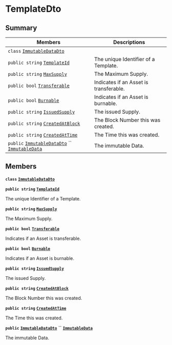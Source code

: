 # TemplateDto

## Summary

| Members                                                                                                                                                                                                                                                                                                                                                                                                              | Descriptions                           |
| -------------------------------------------------------------------------------------------------------------------------------------------------------------------------------------------------------------------------------------------------------------------------------------------------------------------------------------------------------------------------------------------------------------------- | -------------------------------------- |
| `class` [`ImmutableDataDto`](AtomicMarketApiClient--BuyOffers--BuyOffersDto--DataDto--AssetDto--TemplateDto--ImmutableDataDto.md)                                                                                                                                                                                                                                                                                    |                                        |
| `public string` [`TemplateId`](AtomicMarketApiClient--BuyOffers--BuyOffersDto--DataDto--AssetDto--TemplateDto.md#class\_atomic\_market\_api\_client\_1\_1\_buy\_offers\_1\_1\_buy\_offers\_dto\_1\_1\_data\_dto\_1\_1\_asset\_dto\_1\_1\_template\_dto\_1a5c685b09e3b7fae8be2d38c8f4803549)                                                                                                                          | The unique Identifier of a Template.   |
| `public string` [`MaxSupply`](AtomicMarketApiClient--BuyOffers--BuyOffersDto--DataDto--AssetDto--TemplateDto.md#class\_atomic\_market\_api\_client\_1\_1\_buy\_offers\_1\_1\_buy\_offers\_dto\_1\_1\_data\_dto\_1\_1\_asset\_dto\_1\_1\_template\_dto\_1a4dd50194618fac55b4d08b6c93724a32)                                                                                                                           | The Maximum Supply.                    |
| `public bool` [`Transferable`](AtomicMarketApiClient--BuyOffers--BuyOffersDto--DataDto--AssetDto--TemplateDto.md#class\_atomic\_market\_api\_client\_1\_1\_buy\_offers\_1\_1\_buy\_offers\_dto\_1\_1\_data\_dto\_1\_1\_asset\_dto\_1\_1\_template\_dto\_1ab0a2025837cfad369c22e114d1c93d42)                                                                                                                          | Indicates if an Asset is transferable. |
| `public bool` [`Burnable`](AtomicMarketApiClient--BuyOffers--BuyOffersDto--DataDto--AssetDto--TemplateDto.md#class\_atomic\_market\_api\_client\_1\_1\_buy\_offers\_1\_1\_buy\_offers\_dto\_1\_1\_data\_dto\_1\_1\_asset\_dto\_1\_1\_template\_dto\_1a50c30f69b54db362be32720d5cc433bd)                                                                                                                              | Indicates if an Asset is burnable.     |
| `public string` [`IssuedSupply`](AtomicMarketApiClient--BuyOffers--BuyOffersDto--DataDto--AssetDto--TemplateDto.md#class\_atomic\_market\_api\_client\_1\_1\_buy\_offers\_1\_1\_buy\_offers\_dto\_1\_1\_data\_dto\_1\_1\_asset\_dto\_1\_1\_template\_dto\_1a3cb7f0ff4cebaec1e75ad6a8a0fbc944)                                                                                                                        | The issued Supply.                     |
| `public string` [`CreatedAtBlock`](AtomicMarketApiClient--BuyOffers--BuyOffersDto--DataDto--AssetDto--TemplateDto.md#class\_atomic\_market\_api\_client\_1\_1\_buy\_offers\_1\_1\_buy\_offers\_dto\_1\_1\_data\_dto\_1\_1\_asset\_dto\_1\_1\_template\_dto\_1a022adc431e5845376e250208a999e12d)                                                                                                                      | The Block Number this was created.     |
| `public string` [`CreatedAtTime`](AtomicMarketApiClient--BuyOffers--BuyOffersDto--DataDto--AssetDto--TemplateDto.md#class\_atomic\_market\_api\_client\_1\_1\_buy\_offers\_1\_1\_buy\_offers\_dto\_1\_1\_data\_dto\_1\_1\_asset\_dto\_1\_1\_template\_dto\_1a4cb9b4aaa1372df6dc2bb7d8f4916403)                                                                                                                       | The Time this was created.             |
| `public` [`ImmutableDataDto`](AtomicMarketApiClient--BuyOffers--BuyOffersDto--DataDto--AssetDto--TemplateDto--ImmutableDataDto.md) `` [`ImmutableData`](AtomicMarketApiClient--BuyOffers--BuyOffersDto--DataDto--AssetDto--TemplateDto.md#class\_atomic\_market\_api\_client\_1\_1\_buy\_offers\_1\_1\_buy\_offers\_dto\_1\_1\_data\_dto\_1\_1\_asset\_dto\_1\_1\_template\_dto\_1a28b34021a1981f45a7e386c19634f80c) | The immutable Data.                    |

## Members

**`class`** [**`ImmutableDataDto`**](AtomicMarketApiClient--BuyOffers--BuyOffersDto--DataDto--AssetDto--TemplateDto--ImmutableDataDto.md)

**`public string`** [**`TemplateId`**](AtomicMarketApiClient--BuyOffers--BuyOffersDto--DataDto--AssetDto--TemplateDto.md#class\_atomic\_market\_api\_client\_1\_1\_buy\_offers\_1\_1\_buy\_offers\_dto\_1\_1\_data\_dto\_1\_1\_asset\_dto\_1\_1\_template\_dto\_1a5c685b09e3b7fae8be2d38c8f4803549)

The unique Identifier of a Template.

**`public string`** [**`MaxSupply`**](AtomicMarketApiClient--BuyOffers--BuyOffersDto--DataDto--AssetDto--TemplateDto.md#class\_atomic\_market\_api\_client\_1\_1\_buy\_offers\_1\_1\_buy\_offers\_dto\_1\_1\_data\_dto\_1\_1\_asset\_dto\_1\_1\_template\_dto\_1a4dd50194618fac55b4d08b6c93724a32)

The Maximum Supply.

**`public bool`** [**`Transferable`**](AtomicMarketApiClient--BuyOffers--BuyOffersDto--DataDto--AssetDto--TemplateDto.md#class\_atomic\_market\_api\_client\_1\_1\_buy\_offers\_1\_1\_buy\_offers\_dto\_1\_1\_data\_dto\_1\_1\_asset\_dto\_1\_1\_template\_dto\_1ab0a2025837cfad369c22e114d1c93d42)

Indicates if an Asset is transferable.

**`public bool`** [**`Burnable`**](AtomicMarketApiClient--BuyOffers--BuyOffersDto--DataDto--AssetDto--TemplateDto.md#class\_atomic\_market\_api\_client\_1\_1\_buy\_offers\_1\_1\_buy\_offers\_dto\_1\_1\_data\_dto\_1\_1\_asset\_dto\_1\_1\_template\_dto\_1a50c30f69b54db362be32720d5cc433bd)

Indicates if an Asset is burnable.

**`public string`** [**`IssuedSupply`**](AtomicMarketApiClient--BuyOffers--BuyOffersDto--DataDto--AssetDto--TemplateDto.md#class\_atomic\_market\_api\_client\_1\_1\_buy\_offers\_1\_1\_buy\_offers\_dto\_1\_1\_data\_dto\_1\_1\_asset\_dto\_1\_1\_template\_dto\_1a3cb7f0ff4cebaec1e75ad6a8a0fbc944)

The issued Supply.

**`public string`** [**`CreatedAtBlock`**](AtomicMarketApiClient--BuyOffers--BuyOffersDto--DataDto--AssetDto--TemplateDto.md#class\_atomic\_market\_api\_client\_1\_1\_buy\_offers\_1\_1\_buy\_offers\_dto\_1\_1\_data\_dto\_1\_1\_asset\_dto\_1\_1\_template\_dto\_1a022adc431e5845376e250208a999e12d)

The Block Number this was created.

**`public string`** [**`CreatedAtTime`**](AtomicMarketApiClient--BuyOffers--BuyOffersDto--DataDto--AssetDto--TemplateDto.md#class\_atomic\_market\_api\_client\_1\_1\_buy\_offers\_1\_1\_buy\_offers\_dto\_1\_1\_data\_dto\_1\_1\_asset\_dto\_1\_1\_template\_dto\_1a4cb9b4aaa1372df6dc2bb7d8f4916403)

The Time this was created.

**`public`** [**`ImmutableDataDto`**](AtomicMarketApiClient--BuyOffers--BuyOffersDto--DataDto--AssetDto--TemplateDto--ImmutableDataDto.md) **``** [**`ImmutableData`**](AtomicMarketApiClient--BuyOffers--BuyOffersDto--DataDto--AssetDto--TemplateDto.md#class\_atomic\_market\_api\_client\_1\_1\_buy\_offers\_1\_1\_buy\_offers\_dto\_1\_1\_data\_dto\_1\_1\_asset\_dto\_1\_1\_template\_dto\_1a28b34021a1981f45a7e386c19634f80c)

The immutable Data.
